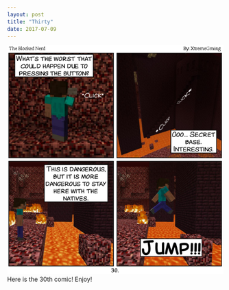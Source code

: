 ```yaml
---
layout: post
title: "Thirty"
date: 2017-07-09
---
```

<img src="/comics/comic30.png" alt="30" class="inline" />
Here is the 30th comic! Enjoy!
